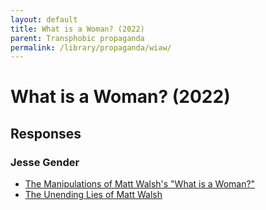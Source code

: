```yaml
---
layout: default
title: What is a Woman? (2022)
parent: Transphobic propaganda
permalink: /library/propaganda/wiaw/
---
```


# What is a Woman? (2022)

## Responses

### Jesse Gender

- [The Manipulations of Matt Walsh's "What is a Woman?"](https://www.youtube.com/watch?v=6jJty8Dcmuk&list=PLgH0AbtWXcMzOZGYO-bX9bmEf1jVytDMP&index=20)
- [The Unending Lies of Matt Walsh](https://www.youtube.com/watch?v=75bbNdlX2pA&list=PLgH0AbtWXcMzOZGYO-bX9bmEf1jVytDMP&index=15)
